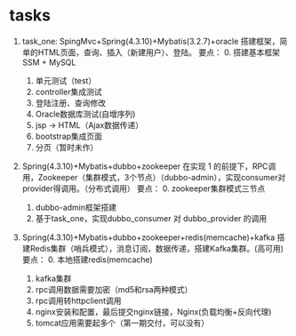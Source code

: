 # tasks

1. task_one:
  SpingMvc+Spring(4.3.10)+Mybatis(3.2.7)+oracle 搭建框架，简单的HTML页面，查询、插入（新建用户）、登陆。
    要点：	
	0. 搭建基本框架 SSM + MySQL
	1. 单元测试（test）
	2. controller集成测试
	3. 登陆注册、查询修改
	4. Oracle数据库测试(自增序列)
	5. jsp -> HTML（Ajax数据传递）
	6. bootstrap集成页面
	7. 分页（暂时未作）
	
2. Spring(4.3.10)+Mybatis+dubbo+zookeeper 在实现 1 的前提下，RPC调用，Zookeeper（集群模式，3个节点）（dubbo-admin），实现consumer对provider得调用。（分布式调用）
    要点：
	0. zookeeper集群模式三节点
	1. dubbo-admin框架搭建
	2. 基于task_one，实现dubbo_consumer 对 dubbo_provider 的调用

3. Spring(4.3.10)+Mybatis+dubbo+zookeeper+redis(memcache)+kafka 搭建Redis集群（哨兵模式），消息订阅，数据传递，搭建Kafka集群。(高可用)
	要点：
	0. 本地搭建redis(memcache)
	1. kafka集群
	2. rpc调用数据需要加密（md5和rsa两种模式）
	3. rpc调用转httpclient调用
	4. nginx安装和配置，最后提交nginx链接，Nginx(负载均衡+反向代理)
	5. tomcat应用需要起多个（第一期交付，可以没有）
